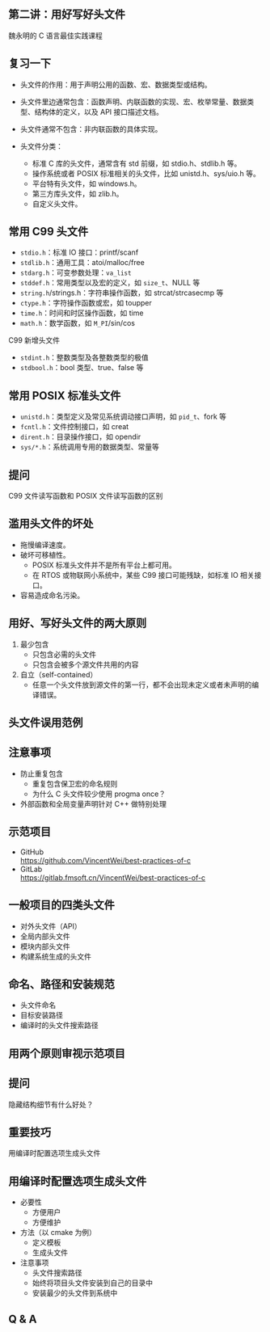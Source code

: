 ## 第二讲：用好写好头文件

魏永明的 C 语言最佳实践课程

		
## 复习一下

- 头文件的作用：用于声明公用的函数、宏、数据类型或结构。
- 头文件里边通常包含：函数声明、内联函数的实现、宏、枚举常量、数据类型、结构体的定义，以及 API 接口描述文档。
- 头文件通常不包含：非内联函数的具体实现。

	
- 头文件分类：
   - 标准 C 库的头文件，通常含有 std 前缀，如 stdio.h、stdlib.h 等。
   - 操作系统或者 POSIX 标准相关的头文件，比如 unistd.h、sys/uio.h 等。
   - 平台特有头文件，如 windows.h。
   - 第三方库头文件，如 zlib.h。
   - 自定义头文件。

		
## 常用 C99 头文件

- `stdio.h`：标准 IO 接口：printf/scanf
- `stdlib.h`：通用工具：atoi/malloc/free
- `stdarg.h`：可变参数处理：`va_list`
- `stddef.h`：常用类型以及宏的定义，如 `size_t`、NULL 等
- `string.h`/strings.h：字符串操作函数，如 strcat/strcasecmp 等
- `ctype.h`：字符操作函数或宏，如 toupper
- `time.h`：时间和时区操作函数，如 time
- `math.h`：数学函数，如 `M_PI`/sin/cos

C99 新增头文件
- `stdint.h`：整数类型及各整数类型的极值
- `stdbool.h`：bool 类型、true、false 等

		
## 常用 POSIX 标准头文件

- `unistd.h`：类型定义及常见系统调动接口声明，如 `pid_t`、fork 等
- `fcntl.h`：文件控制接口，如 creat
- `dirent.h`：目录操作接口，如 opendir
- `sys/*.h`：系统调用专用的数据类型、常量等

		
## 提问

C99 文件读写函数和 POSIX 文件读写函数的区别

		
## 滥用头文件的坏处

- 拖慢编译速度。
- 破坏可移植性。
   - POSIX 标准头文件并不是所有平台上都可用。
   - 在 RTOS 或物联网小系统中，某些 C99 接口可能残缺，如标准 IO 相关接口。
- 容易造成命名污染。

		
## 用好、写好头文件的两大原则

1. 最少包含
   - 只包含必需的头文件
   - 只包含会被多个源文件共用的内容
2. 自立（self-contained）
   - 任意一个头文件放到源文件的第一行，都不会出现未定义或者未声明的编译错误。

		
## 头文件误用范例

		
## 注意事项

- 防止重复包含
   - 重复包含保卫宏的命名规则
   - 为什么 C 头文件较少使用 progma once？
- 外部函数和全局变量声明针对 C++ 做特别处理

		
## 示范项目

- GitHub  
<https://github.com/VincentWei/best-practices-of-c>
- GitLab  
<https://gitlab.fmsoft.cn/VincentWei/best-practices-of-c>

		
## 一般项目的四类头文件

- 对外头文件（API）
- 全局内部头文件
- 模块内部头文件
- 构建系统生成的头文件

		
## 命名、路径和安装规范

- 头文件命名
- 目标安装路径
- 编译时的头文件搜索路径

		
## 用两个原则审视示范项目

		
## 提问

隐藏结构细节有什么好处？

		
## 重要技巧

用编译时配置选项生成头文件

		
## 用编译时配置选项生成头文件

- 必要性
   - 方便用户
   - 方便维护
- 方法（以 cmake 为例）
   - 定义模板
   - 生成头文件
- 注意事项
   - 头文件搜索路径
   - 始终将项目头文件安装到自己的目录中
   - 安装最少的头文件到系统中

		
## Q & A

